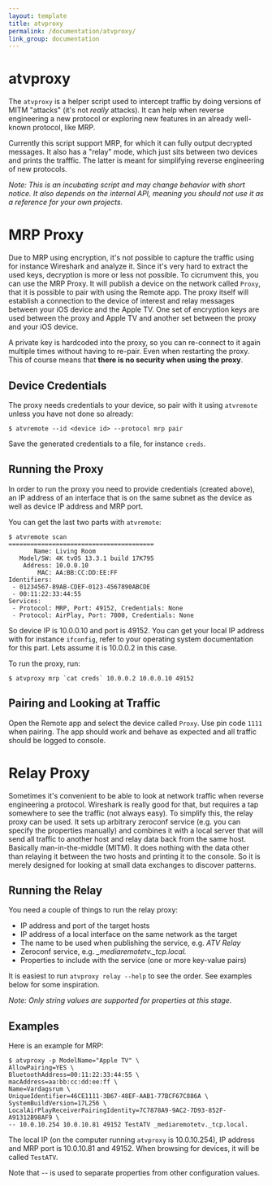 ```yaml
---
layout: template
title: atvproxy
permalink: /documentation/atvproxy/
link_group: documentation
---
```

# atvproxy

The `atvproxy` is a helper script used to intercept traffic by doing versions
of MITM "attacks" (it's not *really* attacks). It can help when reverse engineering
a new protocol or exploring new features in an already well-known protocol,
like MRP.

Currently this script support MRP, for which it can fully output decrypted
messages. It also has a "relay" mode, which just sits between two devices and
prints the trafffic. The latter is meant for simplifying reverse engineering
of new protocols.

*Note: This is an incubating script and may change behavior with short notice.
It also depends on the internal API, meaning you should not use it as a
reference for your own projects.*

# MRP Proxy

Due to MRP using encryption, it's not possible to capture the traffic using
for instance Wireshark and analyze it. Since it's very hard to extract the
used keys, decryption is more or less not possible. To cicrumvent this, you
can use the MRP Proxy. It will publish a device on the network called `Proxy`,
that it is possible to pair with using the Remote app. The proxy itself will
establish a connection to the device of interest and relay messages between
your iOS device and the Apple TV. One set of encryption keys are used between
the proxy and Apple TV and another set between the proxy and your iOS device.

A private key is hardcoded into the proxy, so you can re-connect to it again
multiple times without having to re-pair. Even when restarting the proxy. This
of course means that **there is no security when using the proxy**.

## Device Credentials

The proxy needs credentials to your device, so pair with it using `atvremote`
unless you have not done so already:

```shell
$ atvremote --id <device id> --protocol mrp pair
```

Save the generated credentials to a file, for instance `creds`.

## Running the Proxy

In order to run the proxy you need to provide credentials (created above), an
IP address of an interface that is on the same subnet as the device as well as
device IP address and MRP port.

You can get the last two parts with `atvremote`:

```shell
$ atvremote scan
========================================
       Name: Living Room
   Model/SW: 4K tvOS 13.3.1 build 17K795
    Address: 10.0.0.10
        MAC: AA:BB:CC:DD:EE:FF
Identifiers:
 - 01234567-89AB-CDEF-0123-4567890ABCDE
 - 00:11:22:33:44:55
Services:
 - Protocol: MRP, Port: 49152, Credentials: None
 - Protocol: AirPlay, Port: 7000, Credentials: None
```

So device IP is 10.0.0.10 and port is 49152. You can get your local IP address
with for instance `ifconfig`, refer to your operating system documentation for
this part. Lets assume it is 10.0.0.2 in this case.

To run the proxy, run:

```shell
$ atvproxy mrp `cat creds` 10.0.0.2 10.0.0.10 49152
```

## Pairing and Looking at Traffic

Open the Remote app and select the device called `Proxy`. Use pin code `1111`
when pairing. The app should work and behave as expected and all traffic
should be logged to console.

# Relay Proxy

Sometimes it's convenient to be able to look at network traffic when reverse
engineering a protocol. Wireshark is really good for that, but requires a tap
somewhere to see the traffic (not always easy). To simplify this, the relay
proxy can be used. It sets up arbitrary zeroconf service (e.g. you can
specify the properties manually) and combines it with a local server that will
send all traffic to another host and relay data back from the same host.
Basically man-in-the-middle (MITM). It does nothing with the data other than
relaying it between the two hosts and printing it to the console. So it is
merely designed for looking at small data exchanges to discover patterns.

## Running the Relay

You need a couple of things to run the relay proxy:

* IP address and port of the target hosts
* IP address of a local interface on the same network as the target
* The name to be used when publishing the service, e.g. *ATV Relay*
* Zeroconf service, e.g. *_mediaremotetv._tcp.local.*
* Properties to include with the service (one or more key-value pairs)

It is easiest to run `atvproxy relay --help` to see the order. See examples
below for some inspiration.

*Note: Only string values are supported for properties at this stage.*

## Examples

Here is an example for MRP:

```shell
$ atvproxy -p ModelName="Apple TV" \
AllowPairing=YES \
BluetoothAddress=00:11:22:33:44:55 \
macAddress=aa:bb:cc:dd:ee:ff \
Name=Vardagsrum \
UniqueIdentifier=46CE1111-3B67-48EF-AAB1-77BCF67C886A \
SystemBuildVersion=17L256 \
LocalAirPlayReceiverPairingIdentity=7C7878A9-9AC2-7D93-852F-A91312B98AF9 \
-- 10.0.10.254 10.0.10.81 49152 TestATV _mediaremotetv._tcp.local.
```

The local IP (on the computer running `atvproxy` is 10.0.10.254), IP
address and MRP port is 10.0.10.81 and 49152. When browsing for devices,
it will be called `TestATV`.

Note that *--* is used to separate properties from other configuration
values.